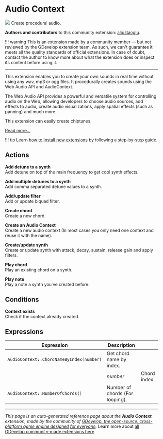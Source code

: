 # Audio Context

<img src="https://asset-resources.gdevelop.io/public-resources/Icons/Glyphster Pack/Master/SVG/Music/308ee40b08fc7798832654e3ab95d1df6a66bfb8e7aae0a19697e120449931d0_Music_speaker_audio_sound.svg" class="extension-icon"></img>
Create procedural audio.

**Authors and contributors** to this community extension: [aliustaoglu](https://gd.games/aliustaoglu).

!!! warning
    This is an extension made by a community member — but not reviewed
    by the GDevelop extension team. As such, we can't guarantee it
    meets all the quality standards of official extensions. In case of
    doubt, contact the author to know more about what the extension
    does or inspect its content before using it.

---

This extension enables you to create your own sounds in real time without using any wav, mp3 or ogg files. It procedurally creates sounds using the Web Audio API and AudioContext.

The Web Audio API provides a powerful and versatile system for controlling audio on the Web, allowing developers to choose audio sources, add effects to audio, create audio visualizations, apply spatial effects (such as panning) and much more.

This extension can easily create chiptunes.

[Read more...](https://aliustaoglu.itch.io/audiocontext-gdevelop-extension)

!!! tip
    Learn [how to install new extensions](/gdevelop5/extensions/search) by following a step-by-step guide.

## Actions

**Add detune to a synth**  
Add detune on top of the main frequency to get cool synth effects.

**Add multiple detunes to a synth**  
Add comma separated detune values to a synth.

**Add/update filter**  
Add or update biquad filter.

**Create chord**  
Create a new chord.

**Create an Audio Context**  
Create a new audio context (In most cases you only need one context and reuse it with the name).

**Create/update synth**  
Create or update synth with attack, decay, sustain, release gain and apply filters.

**Play chord**  
Play an existing chord on a synth.

**Play note**  
Play a note a synth you've created before.

## Conditions

**Context exists**  
Check if the context already created.

## Expressions

| Expression | Description |  |
|-----|-----|-----|
| `AudioContext::ChordNameByIndex(number)` | Get chord name by index. ||
| | _number_ | Chord index |
| `AudioContext::NumberOfChords()` | Number of chords (For looping). ||

---

*This page is an auto-generated reference page about the **Audio Context** extension, made by the community of [GDevelop, the open-source, cross-platform game engine designed for everyone](https://gdevelop.io/).* Learn more about [all GDevelop community-made extensions here](/gdevelop5/extensions).